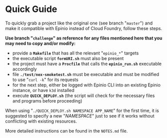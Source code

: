# Quick Guide

To quickly grab a project like the original one (see branch "`master`") and make it compatible with Epinio instead of Cloud Foundry, follow these steps.

**Use branch "`challenge`" as reference for any files mentioned here that you may need to copy and/or modify:**
- provide a **`Makefile`** that has all the relevant "`epinio_*`" targets
- the executable script **`formURI.sh`** must also be present
- the project must have a **`Procfile`** that calls the **`epinio_run.sh`** executable accordingly
- file **`./test/nex-smoketest.sh`** must be executable and must be modified to use "`curl -k`" for its requests
- for the next step, either be logged with Epinio CLI into an existing Epinio instance, or have `k3d` installed
- execute **`QUICK_DEPLOY.sh`** (the script will check for the necessary files and programs before proceeding)

When using "`./QUICK_DEPLOY.sh NAMESPACE APP_NAME`" for the first time, it is suggested to specify a new "_NAMESPACE_" just to see if it works without conflicting with existing resources.

More detailed instructions can be found in the `NOTES.md` file.
